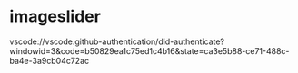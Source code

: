 # imageslider
vscode://vscode.github-authentication/did-authenticate?windowid=3&code=b50829ea1c75ed1c4b16&state=ca3e5b88-ce71-488c-ba4e-3a9cb04c72ac